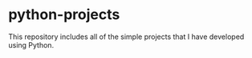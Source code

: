 # python-projects
This repository includes all of the simple projects that I have developed using Python.